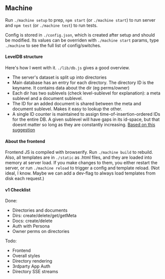 ## Machine

Run `./machine setup` to prep, `npm start` (or `./machine start`) to run server and `npm test` (or `./machine test`) to run tests.

Config is stored in `./config.json`, which is created after setup and should be modified. Its values can be overriden with `./machine start` params, type `./machine` to see the full list of config/switches.

#### LevelDB structure

Here's how I went with it. `./lib/db.js` gives a good overview.

 - The server's dataset is split up into directories
 - Main database has an entry for each directory. The directory ID is the keyname. It contains data about the dir (eg perms/owner)
 - Each dir has two sublevels (check level-sublevel for explanation): a meta sublevel and a document sublevel.
 - The ID for an added document is shared between the meta and document sublevel. Makes it easy to lookup the other.
 - A single ID counter is maintained to assign time-of-insertion-ordered IDs for the entire DB. A given sublevel will have gaps in its id-space, but that doesnt matter so long as they are constantly increasing. [Based on this suggestion](http://stackoverflow.com/questions/16554808/leveldb-iterate-keys-by-insertion-order)

#### About the frontend

Frontend JS is compiled with browserify. Run `./machine build` to rebuild. Also, all templates are in `./static` as .html files, and they are loaded into memory at server load. If you make changes to them, you either restart the server, or run `./machine reload` to trigger a config and template reload. (Not ideal, I know. Maybe we can add a dev-flag to always load templates from disk each request.)

#### v1 Checklist

Done:

 - Directories and documents
  - Dirs: create/delete/get/getMeta
  - Docs: create/delete
 - Auth with Persona
  - Owner perms on directories

Todo:

 - Frontend
  - Overall styles
  - Directory rendering
 - 3rdparty App Auth
 - Directory SSE streams